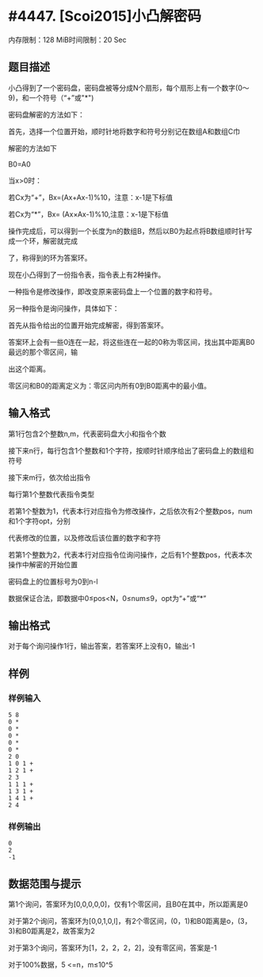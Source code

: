 # #4447. [Scoi2015]小凸解密码

内存限制：128 MiB时间限制：20 Sec

## 题目描述

小凸得到了一个密码盘，密码盘被等分成N个扇形，每个扇形上有一个数字(0～9)，和一个符号（&ldquo;+&rdquo;或"*")

密码盘解密的方法如下：

首先，选择一个位置开始，顺时针地将数字和符号分别记在数组A和数组C巾

解密的方法如下

B0=A0

当x>0时：

若Cx为&ldquo;+&rdquo;，Bx=(Ax+Ax-1)%10，注意：x-1是下标值

若Cx为&ldquo;*&rdquo;，Bx= (Ax&times;Ax-1)%10,注意：x-1是下标值

操作完成后，可以得到一个长度为n的数组B，然后以B0为起点将B数组顺时针写成一个环，解密就完成

了，称得到的环为答案环。

现在小凸得到了一份指令表，指令表上有2种操作。

一种指令是修改操作，即改变原来密码盘上一个位置的数字和符号。

另一种指令是询问操作，具体如下：

首先从指令给出的位置开始完成解密，得到答案环。

答案环上会有一些0连在一起，将这些连在一起的0称为零区间，找出其中距离B0最远的那个零区间，输

出这个距离。

零区问和B0的距离定义为：零区问内所有0到B0距离中的最小值。

## 输入格式

第1行包含2个整数n,m，代表密码盘大小和指令个数

接下来n行，每行包含1个整数和1个字符，按顺时针顺序给出了密码盘上的数组和符号

接下来m行，依次给出指令

每行第1个整数代表指令类型

若第1个墼数为1，代表本行对应指令为修改操作，之后依次有2个整数pos，num和1个字符opt，分别

代表修改的位置，以及修改后该位置的数字和字符

若第1个整数为2，代表本行对应指令位询问操作，之后有1个整数pos，代表本次操作中解密的开始位置

密码盘上的位置标号为0到n-l

数据保证合法，即数据中0&le;pos<N，0&le;num&le;9，opt为&ldquo;+&rdquo;或&ldquo;*&rdquo;

## 输出格式

对于每个询问操作1行，输出答案，若答案环上没有0，输出-1

## 样例

### 样例输入

    
    5 8
    0 *
    0 *
    0 *
    0 *
    0 *
    2 0
    1 0 1 +
    1 2 1 +
    2 3
    1 1 1 +
    1 3 1 +
    1 4 1 +
    2 4
    

### 样例输出

    
    0
    2
    -1
    
    

## 数据范围与提示

第1个询问，答案环为[0,0,0,0,0]，仅有1个零区间，且B0在其中，所以距离是0

对于第2个询问，答案环为[0,0,1,0,l]，有2个零区间，(0，1)和B0距离是o，(3，3)和B0距离是2，故答案为2

对于第3个询问，答案环为[1，2，2，2，2]，没有零区间，答案是-1

对于100%数据，5 <=n，m&le;10^5
